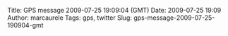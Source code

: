 Title: GPS message 2009-07-25 19:09:04 (GMT)
Date: 2009-07-25 19:09
Author: marcaurele
Tags: gps, twitter
Slug: gps-message-2009-07-25-190904-gmt

<div id="gmap_20090725_120904" class="gmap"></div><script type="text/javascript">var gmap_20090725_120904={latitude:31.3337,longitude:-108.53,date:"2009-07-25 19:09:04 GMT",message:"Made it to the mexican border! 2964.03 miles since June 19th! Best trip ever! www.bikingthegreatdivide.com"};</script><script type="text/javascript" src="http://maps.google.com/maps?file=api&v=2&key=ABQIAAAAQAIOvERX26PIpIrh8sl_gRTtWEQBmOtJcMt1yzdnv7RWxqz1XxS_KYfmkM8Ye2Ypnzn4_F4H1HTKLQ"></script><script type="text/javascript" src="/sites/shakeyourlife.com/themes/syl_1_0/js/syl_googlemaps.js"></script></div>
